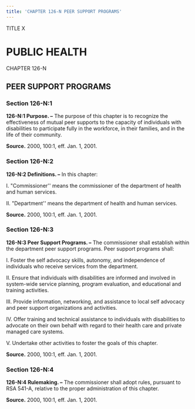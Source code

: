 ```yaml
---
title: 'CHAPTER 126-N PEER SUPPORT PROGRAMS'
---
```


TITLE X
                                             
PUBLIC HEALTH
=============

CHAPTER 126-N
                                             
PEER SUPPORT PROGRAMS
---------------------

### Section 126-N:1

 **126-N:1 Purpose. –** The purpose of this chapter is to recognize
the effectiveness of mutual peer supports to the capacity of individuals
with disabilities to participate fully in the workforce, in their
families, and in the life of their community.

**Source.** 2000, 100:1, eff. Jan. 1, 2001.

### Section 126-N:2

 **126-N:2 Definitions. –** In this chapter:
                                             
 I. "Commissioner'' means the commissioner of the department of
health and human services.
                                             
 II. "Department'' means the department of health and human services.

**Source.** 2000, 100:1, eff. Jan. 1, 2001.

### Section 126-N:3

 **126-N:3 Peer Support Programs. –** The commissioner shall
establish within the department peer support programs. Peer support
programs shall:
                                             
 I. Foster the self advocacy skills, autonomy, and independence of
individuals who receive services from the department.
                                             
 II. Ensure that individuals with disabilities are informed and
involved in system-wide service planning, program evaluation, and
educational and training activities.
                                             
 III. Provide information, networking, and assistance to local self
advocacy and peer support organizations and activities.
                                             
 IV. Offer training and technical assistance to individuals with
disabilities to advocate on their own behalf with regard to their health
care and private managed care systems.
                                             
 V. Undertake other activities to foster the goals of this chapter.

**Source.** 2000, 100:1, eff. Jan. 1, 2001.

### Section 126-N:4

 **126-N:4 Rulemaking. –** The commissioner shall adopt rules,
pursuant to RSA 541-A, relative to the proper administration of this
chapter.

**Source.** 2000, 100:1, eff. Jan. 1, 2001.
